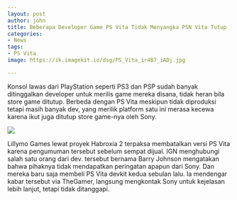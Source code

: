 ```yaml
---
layout: post
author: john
title: Beberapa Developer Game PS Vita Tidak Menyangka PSN Vita Tutup
categories:
- News
tags:
- PS Vita
image: https://ik.imagekit.io/dsg/PS_Vita_ir4B7_iADj.jpg

---
```

Konsol lawas dari PlayStation seperti PS3 dan PSP sudah banyak ditinggalkan developer untuk merilis game mereka disana, tidak heran bila store game ditutup. Berbeda dengan PS Vita meskipun tidak diproduksi tetapi masih banyak dev, yang merilik platform satu ini merasa kecewa karena ikut juga ditutup store game-nya oleh Sony.

![](https://ik.imagekit.io/dsg/HABROXIA_2_WAFL78zMa.jpg)

Lillymo Games lewat proyek Habroxia 2 terpaksa membatalkan versi PS Vita karena pengumuman tersebut sebelum sempat dijual. IGN menghubungi salah satu orang dari dev. tersebut bernama Barry Johnson mengatakan bahwa pihaknya tidak mendapatkan peringatan apapun dari Sony. Dan mereka baru saja membeli PS Vita devkit kedua sebulan lalu. Ia mendengar kabar tersebut via TheGamer, langsung mengkontak Sony untuk kejelasan lebih lanjut, tetapi tidak ditanggapi.